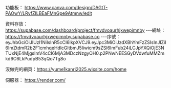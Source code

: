 功能板：
https://www.canva.com/design/DAGtT-PAOwY/LRvfZILBEaFMnGpe9Atmnw/edit

資料存放：
https://supabase.com/dashboard/project/fmvdvoaurhjxwepimnby
---網址：https://fmvdvoaurhjxwepimnby.supabase.co
---序號：eyJhbGciOiJIUzI1NiIsInR5cCI6IkpXVCJ9.eyJpc3MiOiJzdXBhYmFzZSIsInJlZiI6ImZtdmR2b2F1cmhqeHdlcGltbmJ5Iiwicm9sZSI6ImFub24iLCJpYXQiOjE3NTUxNjE4MjgsImV4cCI6MjA3MDczNzgyOH0.p2PNwNEESGyDVdwfuMMZmkd6C6LkPudpB53qQo7Tg8o

沒做完的網頁：https://yume1kanri2025.wixsite.com/home


伺服器：
https://render.com/
